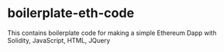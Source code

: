 # boilerplate-eth-code
This contains boilerplate code for making a simple Ethereum Dapp with Solidity, JavaScript, HTML, JQuery
